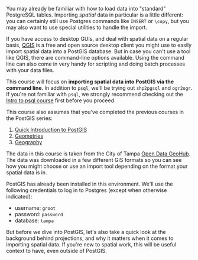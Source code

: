 You may already be familiar with how to load data into "standard" 
PostgreSQL tables. Importing _spatial_ data in particular is a little different: you 
can certainly still use Postgres commands like `INSERT` or `\copy`, but you may
 also want to use special utilities to handle the import.  

If you have access to desktop GUIs, and deal with spatial data on a regular 
basis, [QGIS](https://qgis.org/en/site/) is a free and open source desktop client you might use to 
easily import spatial data into a PostGIS database. But in case you can't use a
 tool like QGIS, there are command-line options available. Using the 
 command line can also come in very handy for scripting and doing batch processes 
 with your data files.

This course will focus on **importing spatial data into PostGIS via the command 
line**. In addition to `psql`, we'll be trying out `shp2pgsql` and `ogr2ogr`. If 
you're not familiar with `psql`, we strongly recommend checking out the [Intro to
psql course](https://learn.crunchydata.com/postgresql-devel/courses/basics/intropsql)
 first before you proceed.

This course also assumes that you've completed the previous courses in the 
PostGIS series: 
1. [Quick Introduction to PostGIS](https://learn.crunchydata.com/postgis/qpostgisintro/)
2. [Geometries](https://learn.crunchydata.com/postgis/geometries/)
3. [Geography](https://learn.crunchydata.com/postgis/geography/)

The data in this course is taken from the City of Tampa [Open Data GeoHub](https://city-tampa.opendata.arcgis.com/).
The data was downloaded in a few different GIS formats so you can see how you 
might choose or use an import tool depending on the format your spatial data is in.

PostGIS has already been installed in this environment. We'll use the following
 credentials to log in to Postgres (except when otherwise indicated):
- username: `groot`
- password: `password` 
- database: `tampa`

But before we dive into PostGIS, let's also take a quick look at the 
background behind projections, and why it matters when it comes to importing 
spatial data. If you're new to spatial work, this will be useful context to 
have, even outside of PostGIS. 
